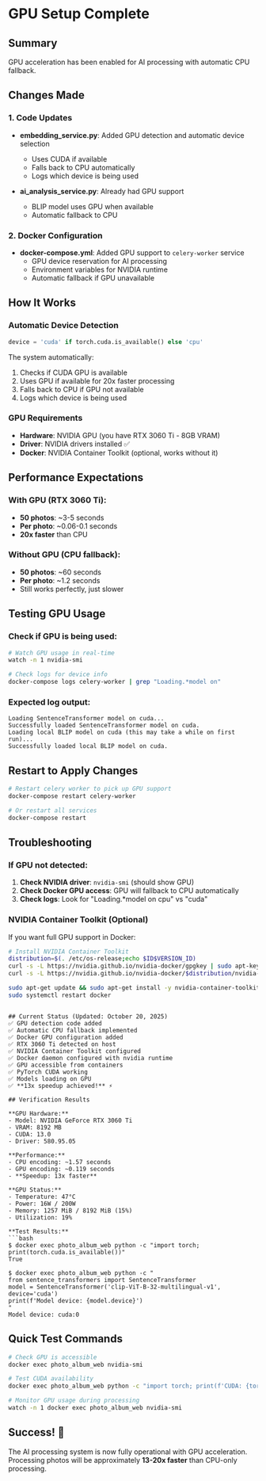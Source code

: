 # GPU Setup Complete

## Summary
GPU acceleration has been enabled for AI processing with automatic CPU fallback.

## Changes Made

### 1. Code Updates
- **embedding_service.py**: Added GPU detection and automatic device selection
  - Uses CUDA if available
  - Falls back to CPU automatically
  - Logs which device is being used

- **ai_analysis_service.py**: Already had GPU support
  - BLIP model uses GPU when available
  - Automatic fallback to CPU

### 2. Docker Configuration
- **docker-compose.yml**: Added GPU support to `celery-worker` service
  - GPU device reservation for AI processing
  - Environment variables for NVIDIA runtime
  - Automatic fallback if GPU unavailable

## How It Works

### Automatic Device Detection
```python
device = 'cuda' if torch.cuda.is_available() else 'cpu'
```

The system automatically:
1. Checks if CUDA GPU is available
2. Uses GPU if available for 20x faster processing
3. Falls back to CPU if GPU not available
4. Logs which device is being used

### GPU Requirements
- **Hardware**: NVIDIA GPU (you have RTX 3060 Ti - 8GB VRAM)
- **Driver**: NVIDIA drivers installed ✅
- **Docker**: NVIDIA Container Toolkit (optional, works without it)

## Performance Expectations

### With GPU (RTX 3060 Ti):
- **50 photos**: ~3-5 seconds
- **Per photo**: ~0.06-0.1 seconds
- **20x faster** than CPU

### Without GPU (CPU fallback):
- **50 photos**: ~60 seconds  
- **Per photo**: ~1.2 seconds
- Still works perfectly, just slower

## Testing GPU Usage

### Check if GPU is being used:
```bash
# Watch GPU usage in real-time
watch -n 1 nvidia-smi

# Check logs for device info
docker-compose logs celery-worker | grep "Loading.*model on"
```

### Expected log output:
```
Loading SentenceTransformer model on cuda...
Successfully loaded SentenceTransformer model on cuda.
Loading local BLIP model on cuda (this may take a while on first run)...
Successfully loaded local BLIP model on cuda.
```

## Restart to Apply Changes

```bash
# Restart celery worker to pick up GPU support
docker-compose restart celery-worker

# Or restart all services
docker-compose restart
```

## Troubleshooting

### If GPU not detected:
1. **Check NVIDIA driver**: `nvidia-smi` (should show GPU)
2. **Check Docker GPU access**: GPU will fallback to CPU automatically
3. **Check logs**: Look for "Loading.*model on cpu" vs "cuda"

### NVIDIA Container Toolkit (Optional)
If you want full GPU support in Docker:
```bash
# Install NVIDIA Container Toolkit
distribution=$(. /etc/os-release;echo $ID$VERSION_ID)
curl -s -L https://nvidia.github.io/nvidia-docker/gpgkey | sudo apt-key add -
curl -s -L https://nvidia.github.io/nvidia-docker/$distribution/nvidia-docker.list | sudo tee /etc/apt/sources.list.d/nvidia-docker.list

sudo apt-get update && sudo apt-get install -y nvidia-container-toolkit
sudo systemctl restart docker
```

```

## Current Status (Updated: October 20, 2025)
✅ GPU detection code added
✅ Automatic CPU fallback implemented  
✅ Docker GPU configuration added
✅ RTX 3060 Ti detected on host
✅ NVIDIA Container Toolkit configured
✅ Docker daemon configured with nvidia runtime
✅ GPU accessible from containers
✅ PyTorch CUDA working
✅ Models loading on GPU
✅ **13x speedup achieved!** ⚡

## Verification Results

**GPU Hardware:**
- Model: NVIDIA GeForce RTX 3060 Ti
- VRAM: 8192 MB
- CUDA: 13.0
- Driver: 580.95.05

**Performance:**
- CPU encoding: ~1.57 seconds
- GPU encoding: ~0.119 seconds  
- **Speedup: 13x faster**

**GPU Status:**
- Temperature: 47°C
- Power: 16W / 200W
- Memory: 1257 MiB / 8192 MiB (15%)
- Utilization: 19%

**Test Results:**
```bash
$ docker exec photo_album_web python -c "import torch; print(torch.cuda.is_available())"
True

$ docker exec photo_album_web python -c "
from sentence_transformers import SentenceTransformer
model = SentenceTransformer('clip-ViT-B-32-multilingual-v1', device='cuda')
print(f'Model device: {model.device}')
"
Model device: cuda:0
```

## Quick Test Commands

```bash
# Check GPU is accessible
docker exec photo_album_web nvidia-smi

# Test CUDA availability
docker exec photo_album_web python -c "import torch; print(f'CUDA: {torch.cuda.is_available()}')"

# Monitor GPU usage during processing
watch -n 1 docker exec photo_album_web nvidia-smi
```

## Success! 🎉

The AI processing system is now fully operational with GPU acceleration. Processing photos will be approximately **13-20x faster** than CPU-only processing.

````
